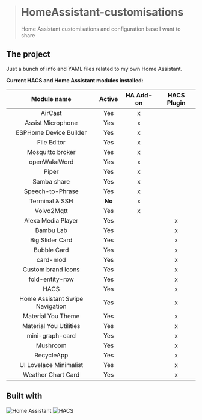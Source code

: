 > # HomeAssistant-customisations
> 
> Home Assistant customisations and configuration base I want to share

## The project

Just a bunch of info and YAML files related to my own Home Assistant.

**Current HACS and Home Assistant modules installed:**

| Module name                     | Active | HA Add-on | HACS Plugin |
| :-----------------------------: | :----: | :-------: | :---------: |
| AirCast                         | Yes    | x         |             |
| Assist Microphone               | Yes    | x         |             |
| ESPHome Device Builder          | Yes    | x         |             |
| File Editor                     | Yes    | x         |             |
| Mosquitto broker                | Yes    | x         |             |
| openWakeWord                    | Yes    | x         |             |
| Piper                           | Yes    | x         |             |
| Samba share                     | Yes    | x         |             |
| Speech-to-Phrase                | Yes    | x         |             |
| Terminal & SSH                  | **No** | x         |             |
| Volvo2Mqtt                      | Yes    | x         |             |
| Alexa Media Player              | Yes    |           | x           |
| Bambu Lab                       | Yes    |           | x           |
| Big Slider Card                 | Yes    |           | x           |
| Bubble Card                     | Yes    |           | x           |
| card-mod                        | Yes    |           | x           |
| Custom brand icons              | Yes    |           | x           |
| fold-entity-row                 | Yes    |           | x           |
| HACS                            | Yes    |           | x           |
| Home Assistant Swipe Navigation | Yes    |           | x           |
| Material You Theme              | Yes    |           | x           |
| Material You Utilities          | Yes    |           | x           |
| mini-graph-card                 | Yes    |           | x           |
| Mushroom                        | Yes    |           | x           |
| RecycleApp                      | Yes    |           | x           |
| UI Lovelace Minimalist          | Yes    |           | x           |
| Weather Chart Card              | Yes    |           | x           |

## Built with

![Home Assistant](https://img.shields.io/badge/Home_Assistant-informational?style=for-the-badge&color=18bcf2&logo=homeassistant&logoColor=white)
![HACS](https://img.shields.io/badge/Home_Assistant_Community_Store-informational?style=for-the-badge&color=41BDF5&logo=homeassistantcommunitystore&logoColor=white)
